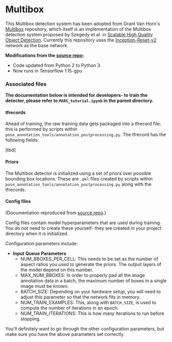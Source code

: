 # Multibox

This Multibox detection system has been adopted from Grant Van Horn's [Multibox](https://github.com/gvanhorn38/multibox) repository, which itself is an implementation of the Multibox detection system proposed by Szegedy et al. in [Scalable High Quality Object Detection](https://arxiv.org/abs/1412.1441). Currently this repository uses the [Inception-Reset-v2](https://arxiv.org/abs/1602.07261) network as the base network.

**Modifications from the [source repo](https://github.com/gvanhorn38/multibox):**
- Code updated from Python 2 to Python 3
- Now runs in Tensorflow 1.15-gpu
 


###  Associated files
**The documentation below is intended for developers- to train the detector, please refer to `MARS_tutorial.ipynb` in the parent directory.**

#### tfrecords
Ahead of training, the raw training data gets packaged into a tfrecord file; this is performed by scripts within `pose_annotation_tools/annotation_postprocessing.py`. The tfrecord has the following fields:

[tbd]

#### Priors
The Multibox detector is initialized using a set of priors over possible bounding box locations. These are `.pkl` files created by scripts within `pose_annotation_tools/annotation_postprocessing.py` along with the tfrecords.

#### Config files
(Documentation reproduced from [source repo](https://github.com/gvanhorn38/multibox).)

Config files contain model hyperparameters that are used during training. You do not need to create these yourself- they are created in your project directory when it is initialized.

Configuration parameters include:
  - **Input Queue Parameters**
    * NUM_BBOXES_PER_CELL: This needs to be set as the number of aspect ratios you used to generate the priors. The output layers of the model depend on this number.
    * MAX_NUM_BBOXES: In order to properly pad all the image annotation data in a batch, the maximum number of boxes in a single image must be known.
    * BATCH_SIZE: Depending on your hardware setup, you will need to adjust this parameter so that the network fits in memory.
    * NUM_TRAIN_EXAMPLES: This, along with `BATCH_SIZE`, is used to compute the number of iterations in an epoch.
    * NUM_TRAIN_ITERATIONS: This is how many iterations to run before stopping.

You'll definitely want to go through the other configuration parameters, but make sure you have the above parameters set correctly.

